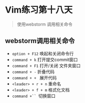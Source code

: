 # Vim练习第十八天

> 使用webstorm 调用相关命令

## webstorm调用相关命令

- `option + F12` 唤起和关闭命令行
- `command + k` 打开提交commit窗口
- `command + F1` 打开/关闭 文件夹窗口
- `command + -` 折叠代码
- `command + + ` 展开代码
- `<leader> + r + n` 重命名
- `<leader> + f + m` 格式化文档
- `command +`` `切换窗口
